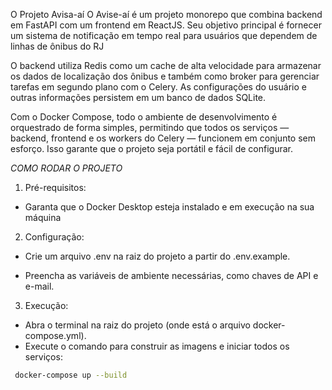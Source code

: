 O Projeto Avisa-aí
O Avise-aí é um projeto monorepo que combina backend em FastAPI com um frontend em ReactJS. Seu objetivo principal é fornecer um sistema de notificação em tempo real para usuários que dependem de linhas de ônibus do RJ

O backend utiliza Redis como um cache de alta velocidade para armazenar os dados de localização dos ônibus e também como broker para gerenciar tarefas em segundo plano com o Celery. As configurações do usuário e outras informações persistem em um banco de dados SQLite.

Com o Docker Compose, todo o ambiente de desenvolvimento é orquestrado de forma simples, permitindo que todos os serviços — backend, frontend e os workers do Celery — funcionem em conjunto sem esforço. Isso garante que o projeto seja portátil e fácil de configurar.

*COMO RODAR O PROJETO*

1. Pré-requisitos:
- Garanta que o Docker Desktop esteja instalado e em execução na sua máquina

2. Configuração:
- Crie um arquivo .env na raiz do projeto a partir do .env.example.

- Preencha as variáveis de ambiente necessárias, como chaves de API e e-mail.

3. Execução:
- Abra o terminal na raiz do projeto (onde está o arquivo docker-compose.yml).
- Execute o comando para construir as imagens e iniciar todos os serviços:

 ```bash
  docker-compose up --build
 ```